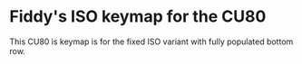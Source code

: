 # Fiddy's ISO keymap for the CU80

This CU80 is keymap is for the fixed ISO variant with fully populated bottom row.
